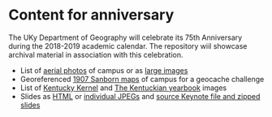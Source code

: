 # Content for anniversary

The UKy Department of Geography will celebrate its 75th Anniversary during the 2018-2019 academic calendar. The repository wiil showcase archival material in association with this celebration.

* List of [aerial photos](https://github.com/UKy-GIS/uky-gis.github.io/tree/master/history/aerial_photos) of campus or as [large images](https://uky-gis.github.io/history/aerial_photos/)
* Georeferenced [1907 Sanborn maps](https://uky-gis.github.io/geocache/) of campus for a geocache challenge
* List of [Kentucky Kernel](https://github.com/UKy-GIS/uky-gis.github.io/tree/master/history/kernel) and [The Kentuckian yearbook](https://github.com/UKy-GIS/uky-gis.github.io/tree/master/history/yearbook) images
* Slides as [HTML](slides) or [individual JPEGs](https://github.com/UKy-GIS/uky-gis.github.io/tree/master/history/slides) and [source Keynote file and zipped slides](https://outragegis.com/download/m/)

